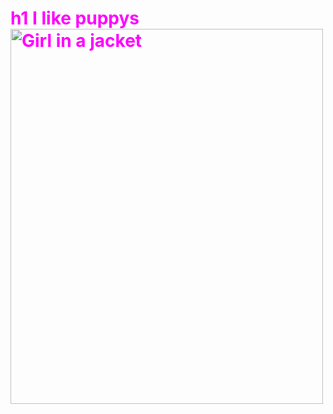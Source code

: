 <html>
<head>
   <title>Setting Text Color</title>
</head>
<body>
   <h1 style="color: Fuchsia;">h1
       I like puppys
<img src="https://th.bing.com/th/id/R.f3ad0e81fde02a978f87c1bfb332da21?rik=X84kM5UaNHwJkg&riu=http%3a%2f%2f2.bp.blogspot.com%2f-1tWrTmex2gU%2fUsoVHl9KqcI%2fAAAAAAAAAME%2f1NL9LkueDD8%2fs1600%2fphoto%2b(5).JPG&ehk=7%2f43NF0R0lTarf%2fO77Jcdm6JBJvNgeZrbfn3OndP3PM%3d&risl=&pid=ImgRaw&r=0" alt="Girl in a jacket" width="500" height="600">
